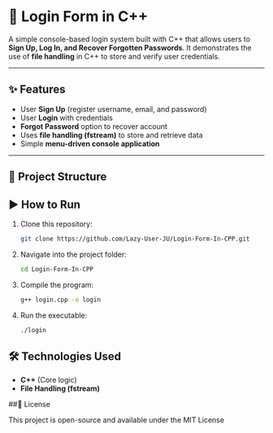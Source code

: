# 🔐 Login Form in C++

A simple console-based login system built with C++ that allows users to **Sign Up, Log In, and Recover Forgotten Passwords**. It demonstrates the use of **file handling** in C++ to store and verify user credentials.

---

## ✨ Features
- User **Sign Up** (register username, email, and password)
- User **Login** with credentials
- **Forgot Password** option to recover account
- Uses **file handling (fstream)** to store and retrieve data
- Simple **menu-driven console application**

---

## 📂 Project Structure
## ▶️ How to Run
1. Clone this repository:
   ```bash
   git clone https://github.com/Lazy-User-JU/Login-Form-In-CPP.git
2. Navigate into the project folder:
   ```bash
   cd Login-Form-In-CPP
3. Compile the program:
   ```bash
   g++ login.cpp -o login
4. Run the executable:
   ```bash
   ./login

## 🛠️ Technologies Used
- **C++** (Core logic)
- **File Handling (fstream)**


##📜 License

This project is open-source and available under the MIT License


